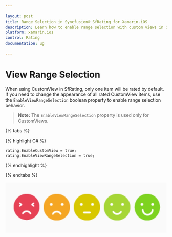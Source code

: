 ```yaml
---

layout: post
title: Range Selection in Syncfusion® SfRating for Xamarin.iOS
description: Learn how to enable range selection with custom views in Syncfusion® Xamarin.iOS Rating control using EnableViewRangeSelection property.
platform: xamarin.ios
control: Rating
documentation: ug

---
```


# View Range Selection

When using CustomView in SfRating, only one item will be rated by default. If you need to change the appearance of all rated CustomView items, use the `EnableViewRangeSelection` boolean property to enable range selection behavior.

> **Note:** The `EnableViewRangeSelection` property is used only for CustomViews.

{% tabs %}

{% highlight C# %}

    rating.EnableCustomView = true;
    rating.EnableViewRangeSelection = true;

{% endhighlight %}

{% endtabs %}

![SfRating EnableViewRangeSelection](images/enableviewrangeselection.png)
